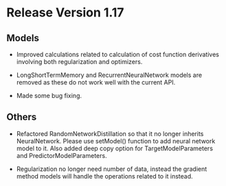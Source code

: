 # Release Version 1.17

## Models

* Improved calculations related to calculation of cost function derivatives involving both regularization and optimizers.

* LongShortTermMemory and RecurrentNeuralNetwork models are removed as these do not work well with the current API.

* Made some bug fixing.

## Others

* Refactored RandomNetworkDistillation so that it no longer inherits NeuralNetwork. Please use setModel() function to add neural network model to it. Also added deep copy option for TargetModelParameters and PredictorModelParameters.

* Regularization no longer need number of data, instead the gradient method models will handle the operations related to it instead.
